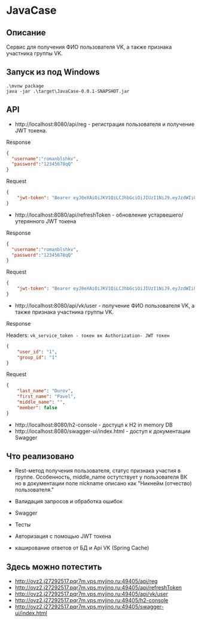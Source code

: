 # JavaCase
## Описание
Сервис для получения ФИО пользователя VK, а также признака участника группы VK.

## Запуск из под Windows
```
.\mvnw package
java -jar .\target\JavaCase-0.0.1-SNAPSHOT.jar
```
## API
- http://localhost:8080/api/reg - регистрация пользователя и получение JWT токена.

Response
```JSON
{
  "username":"romanblshkv",
  "password":"12345678qQ"
}
```

Request
```JSON
{
    "jwt-token": "Bearer eyJ0eXAiOiJKV1QiLCJhbGciOiJIUzI1NiJ9.eyJzdWIiOiJVc2VyIGRldGFpbHMiLCJpc3MiOiJuY2FsbGllIiwiZXhwIjoxNjY3OTA2NjAwLCJpYXQiOjE2Njc4MjAyMDAsInVzZXJuYW1lIjoicm9tYW5ibHNoa3YifQ.F0qtfUKoAbMExYQoeZzFBuN3fW-cagCCpsnc2rHqFlY"
}
```
- http://localhost:8080/api/refreshToken - обновление устарвешего/утерянного JWT токена

Response
```JSON
{
  "username":"romanblshkv",
  "password":"12345678qQ"
}
```

Request
```JSON
{
    "jwt-token": "Bearer eyJ0eXAiOiJKV1QiLCJhbGciOiJIUzI1NiJ9.eyJzdWIiOiJVc2VyIGRldGFpbHMiLCJpc3MiOiJuY2FsbGllIiwiZXhwIjoxNjY3OTA2NjAwLCJpYXQiOjE2Njc4MjAyMDAsInVzZXJuYW1lIjoicm9tYW5ibHNoa3YifQ.F0qtfUKoAbMExYQoeZzFBuN3fW-cagCCpsnc2rHqFlY"
}
```


- http://localhost:8080/api/vk/user - получение ФИО пользователя VK, а также признака участника группы VK.

Response

Headers: `vk_service_token - токен вк Authorization- JWT токен`

```JSON
{
    "user_id": "1",
    "group_id": "1"
}
```


Request
```JSON
{
    "last_name": "Durov",
    "first_name": "Pavel",
    "middle_name": "",
    "member": false
}
```

- http://localhost:8080/h2-console - достуцп к H2 in memory DB
- http://localhost:8080/swagger-ui/index.html - доступ к документации Swagger

## Что реализовано
- Rest-метод получения пользователя, статус признака участия в группе. Особенность, middle_name остутствует у пользователя ВК но в документации поле nickname описано как "Никнейм (отчество) пользователя."

- Валидация запросов и обработка ошибок
- Swagger
- Тесты
- Авторизация c помощью JWT токена
- каширование ответов от БД и Api VK (Spring Cache)

## Здесь можно потестить
- http://ovz2.j27292517.pqr7m.vps.myjino.ru:49405/api/reg
- http://ovz2.j27292517.pqr7m.vps.myjino.ru:49405/api/refreshToken
- http://ovz2.j27292517.pqr7m.vps.myjino.ru:49405/api/vk/user
- http://ovz2.j27292517.pqr7m.vps.myjino.ru:49405/h2-console
- http://ovz2.j27292517.pqr7m.vps.myjino.ru:49405/swagger-ui/index.html

